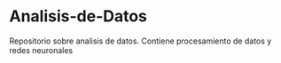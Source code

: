 # Analisis-de-Datos
Repositorio sobre analisis de datos. Contiene procesamiento de datos y redes neuronales
